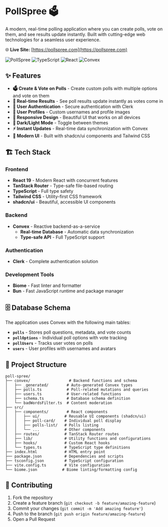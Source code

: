 # PollSpree 🗳️

A modern, real-time polling application where you can create polls, vote on them, and see results update instantly. Built with cutting-edge web technologies for a seamless user experience.

🌐 **Live Site:** [https://pollspree.com](https://pollspree.com)

![PollSpree](https://img.shields.io/badge/Poll-Spree-blue?style=for-the-badge&logo=react)
![TypeScript](https://img.shields.io/badge/TypeScript-007ACC?style=for-the-badge&logo=typescript&logoColor=white)
![React](https://img.shields.io/badge/React-20232A?style=for-the-badge&logo=react&logoColor=61DAFB)
![Convex](https://img.shields.io/badge/Convex-000000?style=for-the-badge&logo=convex&logoColor=white)

## ✨ Features

- **🗳️ Create & Vote on Polls** - Create custom polls with multiple options and vote on them
- **👀 Real-time Results** - See poll results update instantly as votes come in
- **🔐 User Authentication** - Secure authentication with Clerk
- **👤 User Profiles** - Custom usernames and profile images
- **📱 Responsive Design** - Beautiful UI that works on all devices
- **🌙 Dark/Light Mode** - Toggle between themes
- **⚡ Instant Updates** - Real-time data synchronization with Convex
- **🎨 Modern UI** - Built with shadcn/ui components and Tailwind CSS

## 🏗️ Tech Stack

### Frontend

- **React 19** - Modern React with concurrent features
- **TanStack Router** - Type-safe file-based routing
- **TypeScript** - Full type safety
- **Tailwind CSS** - Utility-first CSS framework
- **shadcn/ui** - Beautiful, accessible UI components

### Backend

- **Convex** - Reactive backend-as-a-service
  - **Real-time Database** - Automatic data synchronization
  - **Type-safe API** - Full TypeScript support

### Authentication

- **Clerk** - Complete authentication solution

### Development Tools

- **Biome** - Fast linter and formatter
- **Bun** - Fast JavaScript runtime and package manager

## 🗄️ Database Schema

The application uses Convex with the following main tables:

- **`polls`** - Stores poll questions, metadata, and vote counts
- **`pollOptions`** - Individual poll options with vote tracking
- **`pollUsers`** - Tracks user votes on polls
- **`users`** - User profiles with usernames and avatars

## 📁 Project Structure

```text
poll-spree/
├── convex/                 # Backend functions and schema
│   ├── _generated/        # Auto-generated Convex types
│   ├── polls.ts           # Poll-related mutations and queries
│   ├── users.ts           # User-related functions
│   ├── schema.ts          # Database schema definition
│   └── badWordsFilter.ts  # Content moderation
├── src/
│   ├── components/        # React components
│   │   ├── ui/           # Reusable UI components (shadcn/ui)
│   │   ├── poll-card/    # Individual poll display
│   │   ├── polls-list/   # Polls listing
│   │   └── ...           # Other components
│   ├── routes/           # TanStack Router routes
│   ├── lib/              # Utility functions and configurations
│   ├── hooks/            # Custom React hooks
│   └── types.ts          # TypeScript type definitions
├── index.html            # HTML entry point
├── package.json          # Dependencies and scripts
├── tsconfig.json         # TypeScript configuration
├── vite.config.ts        # Vite configuration
└── biome.json           # Biome linting/formatting config
```

## 🤝 Contributing

1. Fork the repository
2. Create a feature branch (`git checkout -b feature/amazing-feature`)
3. Commit your changes (`git commit -m 'Add amazing feature'`)
4. Push to the branch (`git push origin feature/amazing-feature`)
5. Open a Pull Request
